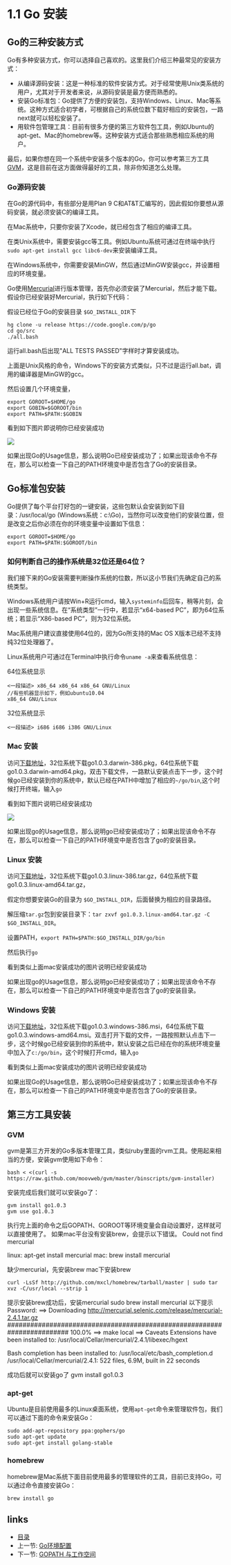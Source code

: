 # 1.1 Go 安装

## Go的三种安装方式
Go有多种安装方式，你可以选择自己喜欢的。这里我们介绍三种最常见的安装方式：

- 从编译源码安装：这是一种标准的软件安装方式。对于经常使用Unix类系统的用户，尤其对于开发者来说，从源码安装是最方便而熟悉的。
- 安装Go标准包：Go提供了方便的安装包，支持Windows、Linux、Mac等系统。这种方式适合初学者，可根据自己的系统位数下载好相应的安装包，一路next就可以轻松安装了。
- 用软件包管理工具：目前有很多方便的第三方软件包工具，例如Ubuntu的apt-get、Mac的homebrew等。这种安装方式适合那些熟悉相应系统的用户。

最后，如果你想在同一个系统中安装多个版本的Go，你可以参考第三方工具[GVM](https://github.com/moovweb/gvm)，这是目前在这方面做得最好的工具，除非你知道怎么处理。

### Go源码安装
在Go的源代码中，有些部分是用Plan 9 C和AT&T汇编写的，因此假如你要想从源码安装，就必须安装C的编译工具。

在Mac系统中，只要你安装了Xcode，就已经包含了相应的编译工具。

在类Unix系统中，需要安装gcc等工具。例如Ubuntu系统可通过在终端中执行`sudo apt-get install gcc libc6-dev`来安装编译工具。

在Windows系统中，你需要安装MinGW，然后通过MinGW安装gcc，并设置相应的环境变量。

Go使用[Mercurial][hg]进行版本管理，首先你必须安装了Mercurial，然后才能下载。假设你已经安装好Mercurial，执行如下代码：

假设已经位于Go的安装目录 `$GO_INSTALL_DIR`下

	hg clone -u release https://code.google.com/p/go
	cd go/src
	./all.bash

运行all.bash后出现"ALL TESTS PASSED"字样时才算安装成功。

上面是Unix风格的命令，Windows下的安装方式类似，只不过是运行all.bat，调用的编译器是MinGW的gcc。

然后设置几个环境变量，

	export GOROOT=$HOME/go
	export GOBIN=$GOROOT/bin
	export PATH=$PATH:$GOBIN

看到如下图片即说明你已经安装成功

![](images/1.1.mac.png?raw=true)

如果出现Go的Usage信息，那么说明Go已经安装成功了；如果出现该命令不存在，那么可以检查一下自己的PATH环境变中是否包含了Go的安装目录。


## Go标准包安装

Go提供了每个平台打好包的一键安装，这些包默认会安装到如下目录：/usr/local/go (Windows系统：c:\Go)，当然你可以改变他们的安装位置，但是改变之后你必须在你的环境变量中设置如下信息：

	export GOROOT=$HOME/go  
	export PATH=$PATH:$GOROOT/bin

### 如何判断自己的操作系统是32位还是64位？

我们接下来的Go安装需要判断操作系统的位数，所以这小节我们先确定自己的系统类型。

Windows系统用户请按Win+R运行cmd，输入`systeminfo`后回车，稍等片刻，会出现一些系统信息。在“系统类型”一行中，若显示“x64-based PC”，即为64位系统；若显示“X86-based PC”，则为32位系统。

Mac系统用户建议直接使用64位的，因为Go所支持的Mac OS X版本已经不支持纯32位处理器了。

Linux系统用户可通过在Terminal中执行命令`uname -a`来查看系统信息：

64位系统显示

	<一段描述> x86_64 x86_64 x86_64 GNU/Linux
	//有些机器显示如下，例如ubuntu10.04
	x86_64 GNU/Linux

32位系统显示

	<一段描述> i686 i686 i386 GNU/Linux

### Mac 安装

访问[下载地址][downlink]，32位系统下载go1.0.3.darwin-386.pkg，64位系统下载go1.0.3.darwin-amd64.pkg，双击下载文件，一路默认安装点击下一步，这个时候go已经安装到你的系统中，默认已经在PATH中增加了相应的`~/go/bin`,这个时候打开终端，输入`go`

看到如下图片说明已经安装成功

![](images/1.1.mac.png?raw=true)

如果出现go的Usage信息，那么说明go已经安装成功了；如果出现该命令不存在，那么可以检查一下自己的PATH环境变中是否包含了go的安装目录。

### Linux 安装

访问[下载地址][downlink]，32位系统下载go1.0.3.linux-386.tar.gz，64位系统下载go1.0.3.linux-amd64.tar.gz，

假定你想要安装Go的目录为 `$GO_INSTALL_DIR`，后面替换为相应的目录路径。

解压缩`tar.gz`包到安装目录下：`tar zxvf go1.0.3.linux-amd64.tar.gz -C $GO_INSTALL_DIR`。

设置PATH，`export PATH=$PATH:$GO_INSTALL_DIR/go/bin`

然后执行`go`

看到类似上面mac安装成功的图片说明已经安装成功

如果出现go的Usage信息，那么说明go已经安装成功了；如果出现该命令不存在，那么可以检查一下自己的PATH环境变中是否包含了go的安装目录。

### Windows 安装

访问[下载地址][downlink]，32位系统下载go1.0.3.windows-386.msi，64位系统下载go1.0.3.windows-amd64.msi。双击打开下载的文件，一路按照默认点击下一步，这个时候go已经安装到你的系统中，默认安装之后已经在你的系统环境变量中加入了`c:/go/bin`，这个时候打开cmd，输入`go`

看到类似上面mac安装成功的图片说明已经安装成功

如果出现Go的Usage信息，那么说明Go已经安装成功了；如果出现该命令不存在，那么可以检查一下自己的PATH环境变中是否包含了Go的安装目录。

## 第三方工具安装
### GVM
gvm是第三方开发的Go多版本管理工具，类似ruby里面的rvm工具。使用起来相当的方便，安装gvm使用如下命令：

	bash < <(curl -s https://raw.github.com/moovweb/gvm/master/binscripts/gvm-installer)

安装完成后我们就可以安装go了：

	gvm install go1.0.3
	gvm use go1.0.3

执行完上面的命令之后GOPATH、GOROOT等环境变量会自动设置好，这样就可以直接使用了。
如果mac平台没有安装brew，会提示以下错误。
Could not find mercurial

  linux: apt-get install mercurial
  mac:   brew install mercurial

缺少mercurial，先安装brew
mac下安装brew

	curl -LsSf http://github.com/mxcl/homebrew/tarball/master | sudo tar xvz -C/usr/local --strip 1
	
提示安装brew成功后，安装mercurial
	sudo brew install mercurial
以下提示
Password:
==> Downloading http://mercurial.selenic.com/release/mercurial-2.4.1.tar.gz
######################################################################## 100.0%
==> make local
==> Caveats
Extensions have been installed to:
  /usr/local/Cellar/mercurial/2.4.1/libexec/hgext

Bash completion has been installed to:
  /usr/local/etc/bash_completion.d
/usr/local/Cellar/mercurial/2.4.1: 522 files, 6.9M, built in 22 seconds

成功后就可以安装go了
	gvm install go1.0.3

### apt-get
Ubuntu是目前使用最多的Linux桌面系统，使用`apt-get`命令来管理软件包，我们可以通过下面的命令来安装Go：

	sudo add-apt-repository ppa:gophers/go
	sudo apt-get update
	sudo apt-get install golang-stable

### homebrew
homebrew是Mac系统下面目前使用最多的管理软件的工具，目前已支持Go，可以通过命令直接安装Go：

	brew install go


## links
   * [目录](<preface.md>)
   * 上一节: [Go环境配置](<1.md>)
   * 下一节: [GOPATH 与工作空间](<1.2.md>)

[downlink]: http://code.google.com/p/go/downloads/list "Go安装包下载"
[hg]: http://mercurial.selenic.com/downloads/ "Mercurial下载"
